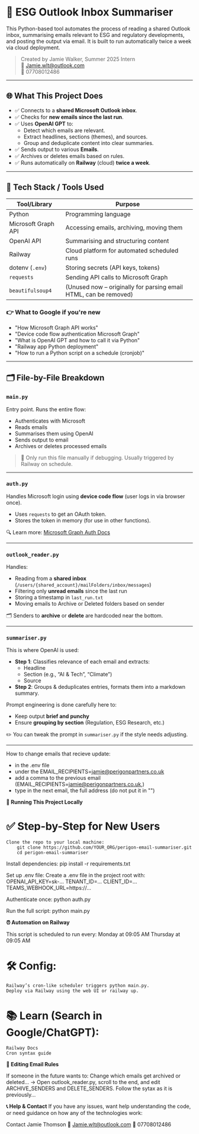 # 📨 ESG Outlook Inbox Summariser

This Python-based tool automates the process of reading a shared Outlook inbox, summarising emails relevant to ESG and regulatory developments, and posting the output via email. It is built to run automatically twice a week via cloud deployment.

> Created by Jamie Walker, Summer 2025 Intern  
> 📧 Jamie.wlt@outlook.com  
> 📱 07708012486

---

## 🌐 What This Project Does

- ✅ Connects to a **shared Microsoft Outlook inbox**.
- ✅ Checks for **new emails since the last run**.
- ✅ Uses **OpenAI GPT** to:
  - Detect which emails are relevant.
  - Extract headlines, sections (themes), and sources.
  - Group and deduplicate content into clear summaries.
- ✅ Sends output to various **Emails**.
- ✅ Archives or deletes emails based on rules.
- ✅ Runs automatically on **Railway** (cloud) **twice a week**.

---

## 🔧 Tech Stack / Tools Used

| Tool/Library         | Purpose                                                                 |
|----------------------|-------------------------------------------------------------------------|
| Python               | Programming language                                                    |
| Microsoft Graph API  | Accessing emails, archiving, moving them                            |
| OpenAI API           | Summarising and structuring content                                     |
| Railway              | Cloud platform for automated scheduled runs                             |
| dotenv (`.env`)      | Storing secrets (API keys, tokens)                                      |
| `requests`           | Sending API calls to Microsoft Graph                                    |
| `beautifulsoup4`     | (Unused now – originally for parsing email HTML, can be removed)        |

### 👉 What to Google if you're new

- "How Microsoft Graph API works"
- "Device code flow authentication Microsoft Graph"
- "What is OpenAI GPT and how to call it via Python"
- "Railway app Python deployment"
- "How to run a Python script on a schedule (cronjob)"

---

## 🗂 File-by-File Breakdown

### `main.py`
Entry point. Runs the entire flow:
- Authenticates with Microsoft
- Reads emails
- Summarises them using OpenAI
- Sends output to email
- Archives or deletes processed emails

> 📌 Only run this file manually if debugging. Usually triggered by Railway on schedule.

---

### `auth.py`
Handles Microsoft login using **device code flow** (user logs in via browser once).
- Uses `requests` to get an OAuth token.
- Stores the token in memory (for use in other functions).

🔍 Learn more: [Microsoft Graph Auth Docs](https://learn.microsoft.com/en-us/graph/auth-v2-user)

---

### `outlook_reader.py`
Handles:
- Reading from a **shared inbox** (`/users/{shared_account}/mailFolders/inbox/messages`)
- Filtering only **unread emails** since the last run
- Storing a timestamp in `last_run.txt`
- Moving emails to Archive or Deleted folders based on sender

🗂 Senders to **archive** or **delete** are hardcoded near the bottom.

---

### `summariser.py`
This is where OpenAI is used:
- **Step 1**: Classifies relevance of each email and extracts:
  - Headline
  - Section (e.g., “AI & Tech”, “Climate”)
  - Source
- **Step 2**: Groups & deduplicates entries, formats them into a markdown summary.

Prompt engineering is done carefully here to:
- Keep output **brief and punchy**
- Ensure **grouping by section** (Regulation, ESG Research, etc.)

✏️ You can tweak the prompt in `summariser.py` if the style needs adjusting.

---

How to change emails that recieve update:
- in the .env file
- under the EMAIL_RECIPIENTS=jamie@perigonpartners.co.uk
- add a comma to the previous email (EMAIL_RECIPIENTS=jamie@perigonpartners.co.uk,)
- type in the next email, the full address (do not put it in "")


**🚀 Running This Project Locally**

# ✅ Step-by-Step for New Users

    Clone the repo to your local machine:
        git clone https://github.com/YOUR_ORG/perigon-email-summariser.git
        cd perigon-email-summariser

Install dependencies:
    pip install -r requirements.txt

Set up .env file:
    Create a .env file in the project root with:
        OPENAI_API_KEY=sk-...
        TENANT_ID=...
        CLIENT_ID=...
        TEAMS_WEBHOOK_URL=https://...

Authenticate once:
    python auth.py

Run the full script:
    python main.py


**⏰ Automation on Railway**

This script is scheduled to run every:
Monday at 09:05 AM
Thursday at 09:05 AM

# 🛠️ Config:
    Railway’s cron-like scheduler triggers python main.py.
    Deploy via Railway using the web UI or railway up.

# 📚 Learn (Search in Google/ChatGPT):
    Railway Docs
    Cron syntax guide


**📌 Editing Email Rules**

If someone in the future wants to:
    Change which emails get archived or deleted...
        → Open outlook_reader.py, scroll to the end, and edit ARCHIVE_SENDERS and DELETE_SENDERS.
    Follow the sytax as it is previously...

**📞 Help & Contact**
If you have any issues, want help understanding the code, or need guidance on how any of the technologies work:

Contact Jamie Thomson
📧 Jamie.wlt@outlook.com
📱 07708012486
